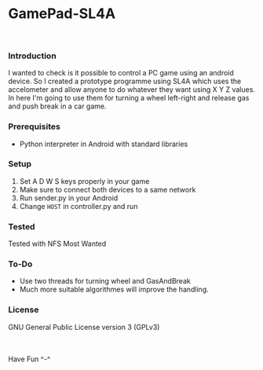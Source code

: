 # GamePad-SL4A
<br>

### Introduction
I wanted to check is it possible to control a PC game using an android device. So I created a prototype programme using SL4A which uses the accelometer and allow anyone to do whatever they want using X Y Z values. In here I'm going to use them for turning a wheel left-right and release gas and push break in a car game.
<br>


### Prerequisites 
 - Python interpreter in Android with standard libraries



### Setup
1. Set A D W S keys properly in your game
2. Make sure to connect both devices to a same network
3. Run sender.py in your Android
4. Change `HOST` in controller.py and run


### Tested 
Tested with NFS Most Wanted
<br>

### To-Do
- Use two threads for turning wheel and GasAndBreak
- Much more suitable algorithmes will improve the handling.

### License
GNU General Public License version 3 (GPLv3)


<br><br>
Have Fun ^-^
